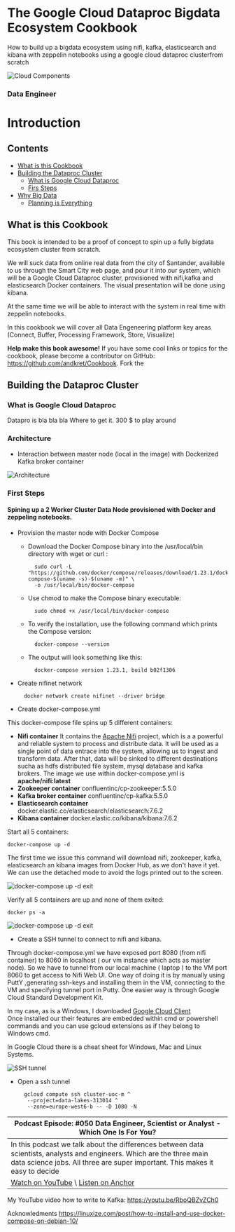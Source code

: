 # The Google Cloud Dataproc Bigdata Ecosystem Cookbook
How to build up a bigdata ecosystem using nifi, kafka, elasticsearch and kibana with zeppelin notebooks using a google cloud dataproc clusterfrom scratch

![Cloud Components](/images/00-Dataproc.png)

### Data Engineer

Introduction
============

## Contents

- [What is this Cookbook](README.md#what-is-this-cookbook)
- [Building the Dataproc Cluster](README.md#building-the-dataproc-cluster)
  - [What is Google Cloud Dataproc](README.md#what-is-google-cloud-dataproc)
  - [Firs Steps](README.md#first-steps)
- [Why Big Data](03-AdvancedSkills.md#why-big-data)
    - [Planning is Everything](03-AdvancedSkills.md#planning-is-everything)


## What is this Cookbook

This book is intended to be a proof of concept to spin up a fully bigdata ecosystem cluster from scratch. 

We will suck data from online real data from the city of Santander, available to us through the Smart City web page, and pour it into our system, which will be a Google Cloud Dataproc cluster, provisioned with nifi,kafka and elasticsearch Docker containers. The visual presentation will be done using kibana.

At the same time we will be able to interact with the system in real time with zeppelin notebooks.

In this cookbook we will cover all Data Engeneering platform key areas (Connect, Buffer, Processing Framework, Store, Visualize)

**Help make this book awesome!**
If you have some cool links or topics for the cookbook, please become a
contributor on GitHub: <https://github.com/andkret/Cookbook>. Fork the

## Building the Dataproc Cluster

### What is Google Cloud Dataproc 

Datapro is bla bla bla
Where to get it.
300 $ to play around

### Architecture
- Interaction between master node (local in the image) with Dockerized Kafka broker container

![Architecture](/images/10_kafka_configuration.png)

### First Steps

#### Spining up a 2 Worker Cluster Data Node provisioned with Docker and zeppeling notebooks.

- Provision the master node with Docker Compose
  
	- Download the Docker Compose binary into the /usr/local/bin directory with wget or curl :
    
            sudo curl -L "https://github.com/docker/compose/releases/download/1.23.1/docker-compose-$(uname -s)-$(uname -m)" \
    		-o /usr/local/bin/docker-compose
    
	- Use chmod to make the Compose binary executable:
  
      		sudo chmod +x /usr/local/bin/docker-compose
  
	- To verify the installation, use the following command which prints the Compose version:
  
      		docker-compose --version
    
	- The output will look something like this:  
    
      		docker-compose version 1.23.1, build b02f1306

- Create nifinet network

		docker network create nifinet --driver bridge	

- Create docker-compose.yml

 This docker-compose file spins up 5 different containers:
 - **Nifi container**
	It contains the [Apache Nifi](http://http://nifi.apache.org/download.html) project, which is a a powerful and reliable system to process and distribute data. It will be used as a single point of data entrace into the system, allowing us to ingest and transform data. After that, data will be sinked to different destinations sucha as hdfs distributed file system, mysql database and kafka brokers.
	The image we use within docker-compose.yml is **apache/nifi:latest**
 - **Zookeeper container**
 confluentinc/cp-zookeeper:5.5.0
 - **Kafka broker container**
 confluentinc/cp-kafka:5.5.0
 - **Elasticsearch container**
 docker.elastic.co/elasticsearch/elasticsearch:7.6.2
 - **Kibana container**
 docker.elastic.co/kibana/kibana:7.6.2
      
Start all 5 containers:

    docker-compose up -d 

The first time we issue this command will download nifi, zookeeper, kafka, elasticsearch an kibana images from Docker Hub, as we don't have it yet.
We can use the detached mode to avoid the logs printed out to the screen.

![docker-compose up -d  exit](/images/00_docker-compose-up.png)

Verify all 5 containers are up and none of them exited:

    docker ps -a

![docker-compose up -d  exit](/images/10_docker-compose-up.png)


- Create a SSH tunnel to connect to nifi and kibana.

Through docker-compose.yml we have exposed port 8080 (from nifi container) to 8060 in localhost ( our vm instance which acts as master node). So we have to tunnel from our local machine ( laptop ) to the VM port 8060 to get access to Nifi Web UI. One way of doing it is by manually using PuttY ,generating ssh-keys and installing them in the VM, connecting to the VM and specifying tunnel port in Putty. One easier way is through Google Cloud Standard Development Kit.

In my case, as is a Windows, I downloaded [Google Cloud Client](https://dl.google.com/dl/cloudsdk/channels/rapid/GoogleCloudSDKInstaller.exe)  
Once installed our their features are embedded within cmd or powershell commands and you can use gcloud extensions as if they belong to Windows cmd.

In Google Cloud there is a cheat sheet for Windows, Mac and Linux Systems.

![SSH tunnel](/images/00_gcloud.png)



- Open a ssh tunnel

     	gcloud compute ssh cluster-uoc-m ^
       	 --project=data-lakes-313014 ^
       	 --zone=europe-west6-b -- -D 1080 -N




| Podcast Episode: #050 Data Engineer, Scientist or Analyst - Which One Is For You?
|-----------------------------------------------------------------------------------
| In this podcast we talk about the diﬀerences between data scientists, analysts and engineers. Which are the three main data science jobs. All three are super important. This makes it easy to decide
| [Watch on YouTube](https://youtu.be/64TYZETOEdQ) \ [Listen on Anchor](https://anchor.fm/andreaskayy/episodes/050-Data-Engineer-Scientist-or-Analyst-Which-One-Is-For-You-e45ibl)

My YouTube video how to write to Kafka: <https://youtu.be/RboQBZvZCh0>

Acknowledments
https://linuxize.com/post/how-to-install-and-use-docker-compose-on-debian-10/


